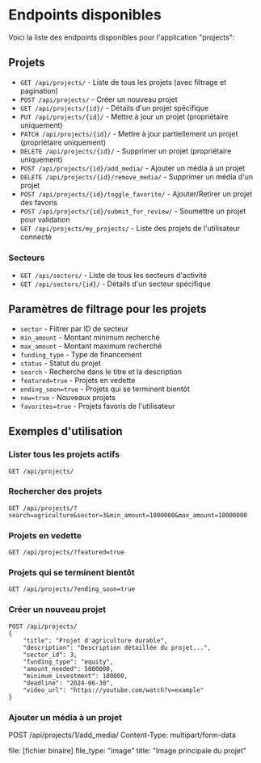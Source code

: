 # Endpoints disponibles

Voici la liste des endpoints disponibles pour l'application "projects":

## Projets

- `GET /api/projects/` - Liste de tous les projets (avec filtrage et pagination)
- `POST /api/projects/` - Créer un nouveau projet
- `GET /api/projects/{id}/` - Détails d'un projet spécifique
- `PUT /api/projects/{id}/` - Mettre à jour un projet (propriétaire uniquement)
- `PATCH /api/projects/{id}/` - Mettre à jour partiellement un projet (propriétaire uniquement)
- `DELETE /api/projects/{id}/` - Supprimer un projet (propriétaire uniquement)
- `POST /api/projects/{id}/add_media/` - Ajouter un média à un projet
- `DELETE /api/projects/{id}/remove_media/` - Supprimer un média d'un projet
- `POST /api/projects/{id}/toggle_favorite/` - Ajouter/Retirer un projet des favoris
- `POST /api/projects/{id}/submit_for_review/` - Soumettre un projet pour validation
- `GET /api/projects/my_projects/` - Liste des projets de l'utilisateur connecté

### Secteurs

- `GET /api/sectors/` - Liste de tous les secteurs d'activité
- `GET /api/sectors/{id}/` - Détails d'un secteur spécifique

## Paramètres de filtrage pour les projets

- `sector` - Filtrer par ID de secteur
- `min_amount` - Montant minimum recherché
- `max_amount` - Montant maximum recherché
- `funding_type` - Type de financement
- `status` - Statut du projet
- `search` - Recherche dans le titre et la description
- `featured=true` - Projets en vedette
- `ending_soon=true` - Projets qui se terminent bientôt
- `new=true` - Nouveaux projets
- `favorites=true` - Projets favoris de l'utilisateur

## Exemples d'utilisation

### Lister tous les projets actifs

```plaintext
GET /api/projects/
```

### Rechercher des projets

```plaintext
GET /api/projects/?search=agriculture&sector=3&min_amount=1000000&max_amount=10000000
```

### Projets en vedette

```plaintext
GET /api/projects/?featured=true
```

### Projets qui se terminent bientôt

```plaintext
GET /api/projects/?ending_soon=true
```

### Créer un nouveau projet

```plaintext
POST /api/projects/
{
    "title": "Projet d'agriculture durable",
    "description": "Description détaillée du projet...",
    "sector_id": 3,
    "funding_type": "equity",
    "amount_needed": 5000000,
    "minimum_investment": 100000,
    "deadline": "2024-06-30",
    "video_url": "https://youtube.com/watch?v=example"
}
```

### Ajouter un média à un projet

POST /api/projects/1/add_media/
Content-Type: multipart/form-data

file: [fichier binaire]
file_type: "image"
title: "Image principale du projet"
